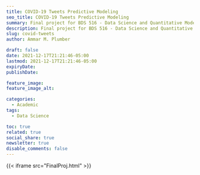 ```yaml
---
title: COVID-19 Tweets Predictive Modeling
seo_title: COVID-19 Tweets Predictive Modeling
summary: Final project for BDS 516 - Data Science and Quantitative Modeling, a graduate course taught by Alex Shpenev at Penn.
description: Final project for BDS 516 - Data Science and Quantitative Modeling, a graduate course taught by Alex Shpenev at Penn.
slug: covid-tweets
author: Ammar M. Plumber

draft: false
date: 2021-12-17T21:21:46-05:00
lastmod: 2021-12-17T21:21:46-05:00
expiryDate: 
publishDate: 

feature_image: 
feature_image_alt: 

categories:
  - Academic
tags:
  - Data Science

toc: true
related: true
social_share: true
newsletter: true
disable_comments: false
---
```


{{< iframe src="FinalProj.html" >}}